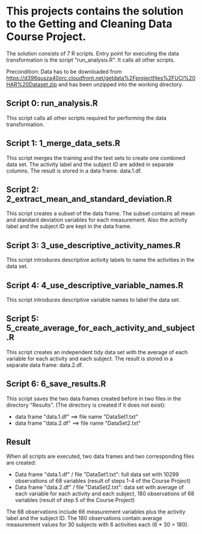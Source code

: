 # This projects contains the solution to the Getting and Cleaning Data Course Project.

The solution consists of 7 R scripts. Entry point for executing the data transformation is the script "run_analysis.R". It calls all other scripts.

Precondition: Data has to be downloaded from https://d396qusza40orc.cloudfront.net/getdata%2Fprojectfiles%2FUCI%20HAR%20Dataset.zip
and has been unzipped into the working directory.

## Script 0: run_analysis.R
This script calls all other scripts required for performing the data transformation.

## Script 1: 1_merge_data_sets.R
This script merges the training and the test sets to create one combined data set. The activity label and the subject ID are added in separate columns. The result is stored in a data frame: data.1.df.

## Script 2: 2_extract_mean_and_standard_deviation.R
This script creates a subset of the data frame. The subset contains all mean and standard deviation variables for each measurement. Also the activity label and the subject ID are kept in the data frame.

## Script 3: 3_use_descriptive_activity_names.R
This script introduces descriptive activity labels to name the activities in the data set.

## Script 4: 4_use_descriptive_variable_names.R 
This script introduces descriptive variable names to label the data set.

## Script 5: 5_create_average_for_each_activity_and_subject.R
This script creates an independent tidy data set with the average of each variable for each activity and each subject. The result is stored in a separate data frame: data.2.df.

## Script 6: 6_save_results.R
This script saves the two data frames created before in two files in the directory "Results". (The directory is created if it does not exist):
- data frame "data.1.df" ==> file name "DataSet1.txt"
- data frame "data.2.df" ==> file name "DataSet2.txt"

## Result
When all scripts are executed, two data frames and two corresponding files are created:
- Data frame "data.1.df" / file "DataSet1.txt": full data set with 10299 observations of 68 variables (result of steps 1-4 of the Course Project)
- Data frame "data.2.df" / file "DataSet2.txt": data set with average of each variable for each activity and each subject, 180 observations of 68 variables (result of step 5 of the Course Project)

The 68 observations include 66 measurement variables plus the activity label and the subject ID.
The 180 observations contain average measurement values for 30 subjects with 6 activities each (6 * 30 = 180).

